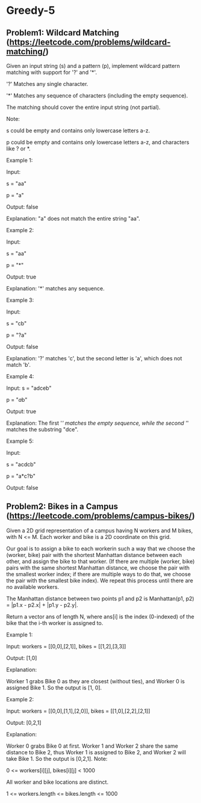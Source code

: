 # Greedy-5

## Problem1: Wildcard Matching (https://leetcode.com/problems/wildcard-matching/)

Given an input string (s) and a pattern (p), implement wildcard pattern matching with support for '?' and '*'.

'?' Matches any single character.

'*' Matches any sequence of characters (including the empty sequence).

The matching should cover the entire input string (not partial).

Note:

s could be empty and contains only lowercase letters a-z.

p could be empty and contains only lowercase letters a-z, and characters like ? or *.

Example 1:

Input:

s = "aa"

p = "a"

Output: false

Explanation: "a" does not match the entire string "aa".

Example 2:

Input:

s = "aa"

p = "*"

Output: true

Explanation: '*' matches any sequence.

Example 3:

Input:

s = "cb"

p = "?a"

Output: false

Explanation: '?' matches 'c', but the second letter is 'a', which does not match 'b'.

Example 4:

Input:
s = "adceb"

p = "*a*b"

Output: true

Explanation: The first '*' matches the empty sequence, while the second '*' matches the substring "dce".

Example 5:

Input:

s = "acdcb"

p = "a*c?b"

Output: false

## Problem2: Bikes in a Campus (https://leetcode.com/problems/campus-bikes/)

Given a 2D grid representation of a campus having N workers and M bikes, with N <= M. Each worker and bike is a 2D coordinate on this grid.

Our goal is to assign a bike to each workerin such a way that we choose the (worker, bike) pair with the shortest Manhattan distance between each other, and assign the bike to that worker. (If there are multiple (worker, bike) pairs with the same shortest Manhattan distance, we choose the pair with the smallest worker index; if there are multiple ways to do that, we choose the pair with the smallest bike index). We repeat this process until there are no available workers.

The Manhattan distance between two points p1 and p2 is Manhattan(p1, p2) = |p1.x - p2.x| + |p1.y - p2.y|.

Return a vector ans of length N, where ans[i] is the index (0-indexed) of the bike that the i-th worker is assigned to.

Example 1:



Input: workers = [[0,0],[2,1]], bikes = [[1,2],[3,3]]

Output: [1,0]

Explanation: 

Worker 1 grabs Bike 0 as they are closest (without ties), and Worker 0 is assigned Bike 1. So the output is [1, 0].

Example 2:



Input: workers = [[0,0],[1,1],[2,0]], bikes = [[1,0],[2,2],[2,1]]

Output: [0,2,1]

Explanation: 

Worker 0 grabs Bike 0 at first. Worker 1 and Worker 2 share the same distance to Bike 2, thus Worker 1 is assigned to Bike 2, and Worker 2 will take Bike 1. So the output is [0,2,1].
Note:

0 <= workers[i][j], bikes[i][j] < 1000

All worker and bike locations are distinct.

1 <= workers.length <= bikes.length <= 1000
